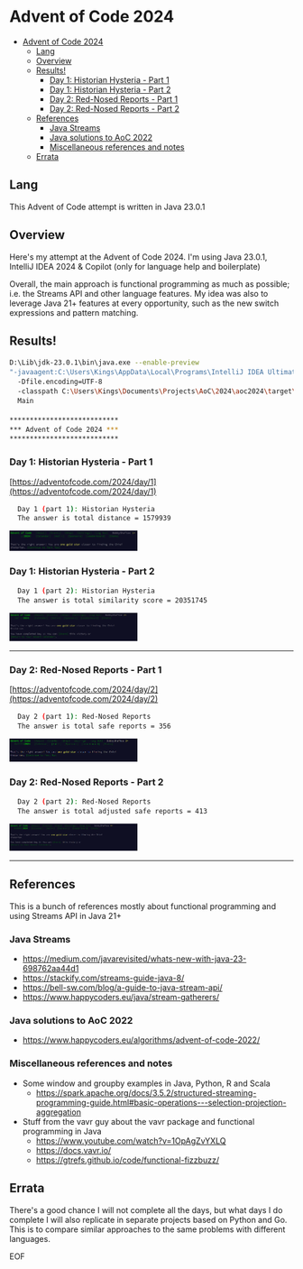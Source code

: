 # Advent of Code 2024


<!-- TOC -->
* [Advent of Code 2024](#advent-of-code-2024)
  * [Lang](#lang)
  * [Overview](#overview)
  * [Results!](#results)
    * [Day 1: Historian Hysteria - Part 1](#day-1-historian-hysteria---part-1)
    * [Day 1: Historian Hysteria - Part 2](#day-1-historian-hysteria---part-2)
    * [Day 2: Red-Nosed Reports - Part 1](#day-2-red-nosed-reports---part-1)
    * [Day 2: Red-Nosed Reports - Part 2](#day-2-red-nosed-reports---part-2)
  * [References](#references)
    * [Java Streams](#java-streams)
    * [Java solutions to AoC 2022](#java-solutions-to-aoc-2022)
    * [Miscellaneous references and notes](#miscellaneous-references-and-notes)
  * [Errata](#errata)
<!-- TOC -->


## Lang
This Advent of Code attempt is written in Java 23.0.1


## Overview
Here's my attempt at the Advent of Code 2024. I'm using Java 23.0.1, IntelliJ IDEA 2024 & Copilot (only for language help and boilerplate)

Overall, the main approach is functional programming as much as possible; i.e. the Streams API and other language features.
My idea was also to leverage Java 21+ features at every opportunity, such as the new switch expressions and pattern matching.




## Results!

```Bash
D:\Lib\jdk-23.0.1\bin\java.exe --enable-preview 
"-javaagent:C:\Users\Kings\AppData\Local\Programs\IntelliJ IDEA Ultimate\..." 
  -Dfile.encoding=UTF-8 
  -classpath C:\Users\Kings\Documents\Projects\AoC\2024\aoc2024\target\classes... 
  Main

***************************
*** Advent of Code 2024 ***
***************************
```


### Day 1: Historian Hysteria - Part 1
[https://adventofcode.com/2024/day/1](https://adventofcode.com/2024/day/1)
```Bash
  Day 1 (part 1): Historian Hysteria  
  The answer is total distance = 1579939
```

<img height="45%" src="src/main/resources/static/aoc-day-1-part-1-success.PNG" width="45%"/>


### Day 1: Historian Hysteria - Part 2
```Bash
  Day 1 (part 2): Historian Hysteria  
  The answer is total similarity score = 20351745
```

<img height="45%" src="src/main/resources/static/aoc-day-1-part-2-success.PNG" width="45%"/>

---

### Day 2: Red-Nosed Reports - Part 1
[https://adventofcode.com/2024/day/2](https://adventofcode.com/2024/day/2)
```Bash
  Day 2 (part 1): Red-Nosed Reports
  The answer is total safe reports = 356
```

<img height="45%" src="src/main/resources/static/aoc-day-2-part-1-success.PNG" width="45%"/>


### Day 2: Red-Nosed Reports - Part 2
```Bash
  Day 2 (part 2): Red-Nosed Reports
  The answer is total adjusted safe reports = 413
```

<img height="45%" src="src/main/resources/static/aoc-day-2-part-2-success.PNG" width="45%"/>





---

## References
This is a bunch of references mostly about functional programming and using Streams API in Java 21+
### Java Streams
- https://medium.com/javarevisited/whats-new-with-java-23-698762aa44d1
- https://stackify.com/streams-guide-java-8/
- https://bell-sw.com/blog/a-guide-to-java-stream-api/
- https://www.happycoders.eu/java/stream-gatherers/

### Java solutions to AoC 2022
- https://www.happycoders.eu/algorithms/advent-of-code-2022/

### Miscellaneous references and notes
- Some window and groupby examples in Java, Python, R and Scala
  - https://spark.apache.org/docs/3.5.2/structured-streaming-programming-guide.html#basic-operations---selection-projection-aggregation
- Stuff from the vavr guy about the vavr package and functional programming in Java
  - https://www.youtube.com/watch?v=1OpAgZvYXLQ
  - https://docs.vavr.io/
  - https://gtrefs.github.io/code/functional-fizzbuzz/


## Errata
There's a good chance I will not complete all the days, but what days I do complete I will also replicate in separate projects based on Python and Go. 
This is to compare similar approaches to the same problems with different languages. 

EOF